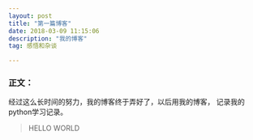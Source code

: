 ```yaml
---
layout: post
title: "第一篇博客"
date: 2018-03-09 11:15:06 
description: "我的博客"
tag: 感悟和杂谈

---
```


### 正文：
	
   经过这么长时间的努力，我的博客终于弄好了，以后用我的博客，
   记录我的python学习记录。

> HELLO WORLD	   
